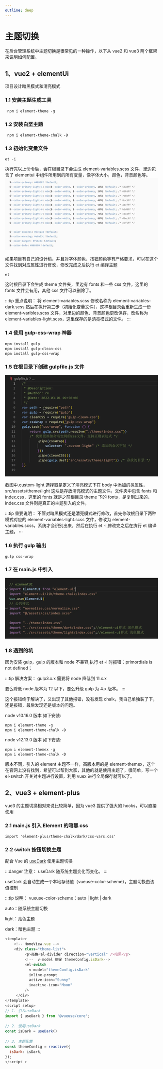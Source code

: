 ```yaml
---
outline: deep
---
```


# 主题切换

在后台管理系统中主题切换是很常见的一种操作，以下从 vue2 和 vue3 两个框架来说明如何配置。

## 1、vue2 + elementUi

项目设计暗黑模式和清亮模式

### 1.1 安装主题生成工具

```
 npm i element-theme -g
```

### 1.2 安装白垩主题

```
 npm i element-theme-chalk -D
```

### 1.3 初始化变量文件

```
et -i
```

执行完以上命令后，会在根目录下会生成 element-variables.scss 文件，里边包含了 elementui 中组件所用到的所有变量，像字体大小，颜色，背景颜色等。
<img src="../../imgs/theme1.png" class="theme-image" />

如果项目有自己的设计稿，并且对字体颜色、按钮颜色等有严格要求，可以在这个文件找到对应属性进行修改，修改完成之后执行 et 编译主题

```
et
```

这时根目录下会生成 theme 文件夹，里边有 fonts 和一些 css 文件，这里的 fonts 文件会有用，其他 css 文件可以删除了。

:::tip 重点说明：
将 element-variables.scss 修改名称为 element-variables-dark.scss,然后在执行第三步（初始化变量文件），这样根目录会重新生成一份 element-varibles.scss 文件，对里边的颜色、背景颜色更改保存，改名称为 element-variables-light.scss，这里保存的是清亮模式的文件。
:::

### 1.4 使用 gulp-css-wrap 神器

```
npm install gulp
npm install gulp-clean-css
npm install gulp-css-wrap
```

### 1.5 在根目录下创建 gulpfile.js 文件

<img src="../../imgs/theme2.png" class="theme-image set-bg" />

截图中.custom-light 选择器是定义了清亮模式下在 body 中添加的类属性，
src/assets/theme/light 这块是存放清亮模式的主题文件。文件夹中包含 fonts 和 index.css，这里的 fonts 就是之前根目录 theme 下的 fonts，是复制过来的，index.css 文件则是真正的主题引入的文件。

:::tip 重要说明：
不管对暗黑模式还是清亮模式进行修改，首先修改根目录下两种模式对应的 element-variables-light.scss 文件，修改为 element-variables.scss，系统才会识别出来，然后在执行 et -i,修改完之后在执行 et 编译主题。
:::

### 1.6 执行 gulp 输出

```
gulp css-wrap
```

### 1.7 在 main.js 中引入

<img src="../../imgs/theme3.png" class="theme-image set-bg" />

### 1.8 遇到的坑

因为安装 gulp，gulp 的版本和 node 不兼容,执行 et -i 时报错：primordials is not defined；

:::tip 解决方案：
gulp3.x.x 需要将 node 降低到 11.x.x

要么降低 node 版本为 12 以下，要么升级 gulp 为 4.x 版本。
:::

这个报错终于解决了，又出现了其他报错，没有发现 chalk，我自己单独装了下，还是报错，最后发现还是版本的问题。

node v10.16.0 版本 如下安装:

```
npm i element-theme -g
npm i element-theme-chalk -D
```

node v12.13.0 版本 如下安装:

```
npm i element-themex -g
npm i element-theme-chalk -D
```

版本不同，引入的 element 主题不一样，高版本用的是 element-themex，这个在官网上没有找到，希望可以帮到大家，其他的就是使用主题了，很简单，写一个 el-switch 开关对主题进行设置，利用 vuex 进行全局保存就可以了。

## 2、vue3 + element-plus

vue3 的主题切换相对来说比较简单，因为 vue3 提供了强大的 hooks，可以直接使用

### 2.1 main.js 引入 Element 的暗黑 css

```
import 'element-plus/theme-chalk/dark/css-vars.css'
```

### 2.2 switch 按钮切换主题

配合 Vue 的 [useDark](https://vueuse.org/core/useDark/) 使用主题切换

:::danger 注意：
useDark 随系统主题变化而变化。
:::

useDark 会自动生成一个本地存储值（vueuse-color-scheme），主题切换由该值控制

:::tip 说明：
vueuse-color-scheme：auto | light | dark

auto：随系统主题切换

light：亮色主题

dark：暗色主题
:::

```javascript
<template>
	<!-- HomeView.vue -->
	<div class="theme-list">
         <p>亮色<el-divider direction="vertical" />暗黑</p>
         <!--  v-model 绑定 themeConfig.isDark-->
         <el-switch
           v-model="themeConfig.isDark"
           inline-prompt
           active-icon="Sunny"
           inactive-icon="Moon"
         />
     </div>
</template>
<script setup>
// 1. 引入useDark
import { useDark } from '@vueuse/core';

// 2. 使用useDark
const isDark = useDark()

// 3. 主题配置
const themeConfig = reactive({
  isDark: isDark,
});
</script >

```
